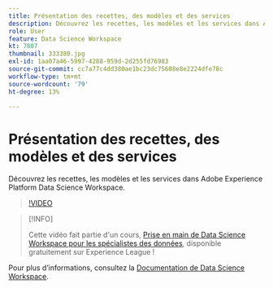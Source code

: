 ```yaml
---
title: Présentation des recettes, des modèles et des services
description: Découvrez les recettes, les modèles et les services dans Adobe Experience Platform Data Science Workspace.
role: User
feature: Data Science Workspace
kt: 7807
thumbnail: 333380.jpg
exl-id: 1aa07a46-5997-4288-959d-2d255fd76983
source-git-commit: cc7a77c4dd380ae1bc23dc75608e8e2224dfe78c
workflow-type: tm+mt
source-wordcount: '79'
ht-degree: 13%

---
```


# Présentation des recettes, des modèles et des services

Découvrez les recettes, les modèles et les services dans Adobe Experience Platform Data Science Workspace.

>[!VIDEO](https://video.tv.adobe.com/v/333380?quality=12&learn=on)

>[!INFO]
>
> Cette vidéo fait partie d&#39;un cours, [Prise en main de Data Science Workspace pour les spécialistes des données](https://experienceleague.adobe.com/?recommended=ExperiencePlatform-U-1-2021.1.dsw), disponible gratuitement sur Experience League !

Pour plus d’informations, consultez la [Documentation de Data Science Workspace](https://experienceleague.adobe.com/docs/experience-platform/data-science-workspace/home.html?lang=fr).
